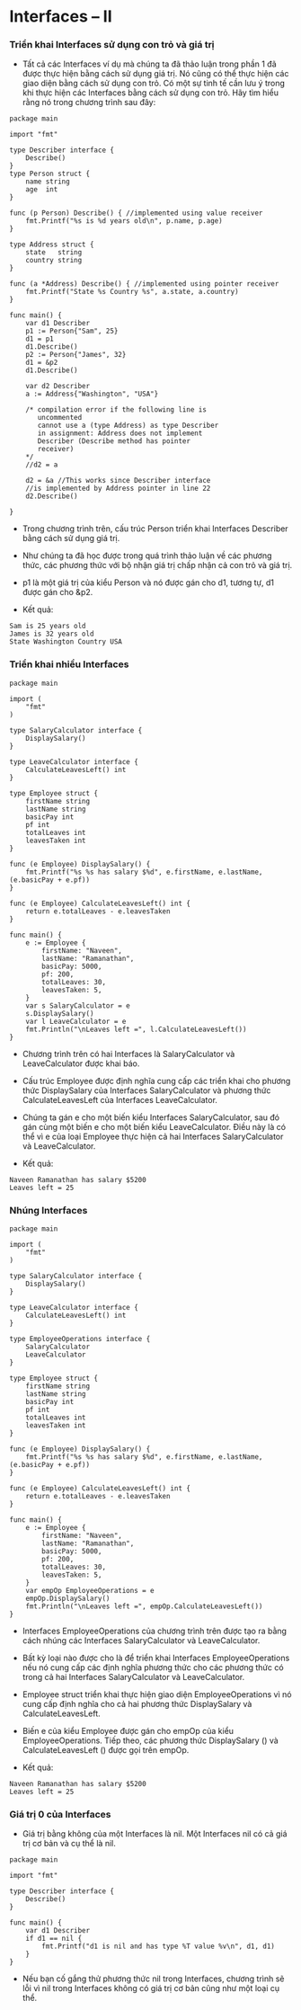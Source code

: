 # Interfaces – II

### Triển khai Interfaces sử dụng con trỏ và giá trị

- Tất cả các Interfaces ví dụ mà chúng ta đã thảo luận trong phần 1 đã được thực hiện bằng cách sử dụng giá trị. Nó cũng có thể thực hiện các giao diện bằng cách sử dụng con trỏ. Có một sự tinh tế cần lưu ý trong khi thực hiện các Interfaces bằng cách sử dụng con trỏ. Hãy tìm hiểu rằng nó trong chương trình sau đây:

```
package main

import "fmt"

type Describer interface {  
    Describe()
}
type Person struct {  
    name string
    age  int
}

func (p Person) Describe() { //implemented using value receiver  
    fmt.Printf("%s is %d years old\n", p.name, p.age)
}

type Address struct {  
    state   string
    country string
}

func (a *Address) Describe() { //implemented using pointer receiver  
    fmt.Printf("State %s Country %s", a.state, a.country)
}

func main() {  
    var d1 Describer
    p1 := Person{"Sam", 25}
    d1 = p1
    d1.Describe()
    p2 := Person{"James", 32}
    d1 = &p2
    d1.Describe()

    var d2 Describer
    a := Address{"Washington", "USA"}

    /* compilation error if the following line is
       uncommented
       cannot use a (type Address) as type Describer
       in assignment: Address does not implement
       Describer (Describe method has pointer
       receiver)
    */
    //d2 = a

    d2 = &a //This works since Describer interface
    //is implemented by Address pointer in line 22
    d2.Describe()

}
```
- Trong chương trình trên, cấu trúc Person triển khai Interfaces Describer bằng cách sử dụng giá trị.

- Như chúng ta đã học được trong quá trình thảo luận về các phương thức, các phương thức với bộ nhận giá trị chấp nhận cả con trỏ và giá trị.

- p1 là một giá trị của kiểu Person và nó được gán cho d1, tương tự, d1 được gán cho &p2.

- Kết quả:
```
Sam is 25 years old  
James is 32 years old  
State Washington Country USA  
```

### Triển khai nhiều Interfaces

```
package main

import (  
    "fmt"
)

type SalaryCalculator interface {  
    DisplaySalary()
}

type LeaveCalculator interface {  
    CalculateLeavesLeft() int
}

type Employee struct {  
    firstName string
    lastName string
    basicPay int
    pf int
    totalLeaves int
    leavesTaken int
}

func (e Employee) DisplaySalary() {  
    fmt.Printf("%s %s has salary $%d", e.firstName, e.lastName, (e.basicPay + e.pf))
}

func (e Employee) CalculateLeavesLeft() int {  
    return e.totalLeaves - e.leavesTaken
}

func main() {  
    e := Employee {
        firstName: "Naveen",
        lastName: "Ramanathan",
        basicPay: 5000,
        pf: 200,
        totalLeaves: 30,
        leavesTaken: 5,
    }
    var s SalaryCalculator = e
    s.DisplaySalary()
    var l LeaveCalculator = e
    fmt.Println("\nLeaves left =", l.CalculateLeavesLeft())
}
```
- Chương trình trên có hai Interfaces là SalaryCalculator và LeaveCalculator được khai báo.

- Cấu trúc Employee được định nghĩa cung cấp các triển khai cho phương thức DisplaySalary của Interfaces SalaryCalculator và phương thức CalculateLeavesLeft của Interfaces LeaveCalculator.

- Chúng ta gán e cho một biến kiểu Interfaces SalaryCalculator, sau đó gán cùng một biến e cho một biến kiểu LeaveCalculator. Điều này là có thể vì e của loại Employee thực hiện cả hai Interfaces SalaryCalculator và LeaveCalculator.

- Kết quả:
```
Naveen Ramanathan has salary $5200
Leaves left = 25
```

### Nhúng  Interfaces

```
package main

import (  
    "fmt"
)

type SalaryCalculator interface {  
    DisplaySalary()
}

type LeaveCalculator interface {  
    CalculateLeavesLeft() int
}

type EmployeeOperations interface {  
    SalaryCalculator
    LeaveCalculator
}

type Employee struct {  
    firstName string
    lastName string
    basicPay int
    pf int
    totalLeaves int
    leavesTaken int
}

func (e Employee) DisplaySalary() {  
    fmt.Printf("%s %s has salary $%d", e.firstName, e.lastName, (e.basicPay + e.pf))
}

func (e Employee) CalculateLeavesLeft() int {  
    return e.totalLeaves - e.leavesTaken
}

func main() {  
    e := Employee {
        firstName: "Naveen",
        lastName: "Ramanathan",
        basicPay: 5000,
        pf: 200,
        totalLeaves: 30,
        leavesTaken: 5,
    }
    var empOp EmployeeOperations = e
    empOp.DisplaySalary()
    fmt.Println("\nLeaves left =", empOp.CalculateLeavesLeft())
}
```

- Interfaces EmployeeOperations của chương trình trên được tạo ra bằng cách nhúng các Interfaces SalaryCalculator và LeaveCalculator.

- Bất kỳ loại nào được cho là để triển khai Interfaces EmployeeOperations nếu nó cung cấp các định nghĩa phương thức cho các phương thức có trong cả hai Interfaces SalaryCalculator và LeaveCalculator.

- Employee struct triển khai thực hiện giao diện EmployeeOperations vì nó cung cấp định nghĩa cho cả hai phương thức DisplaySalary và CalculateLeavesLeft.

- Biến e của kiểu Employee được gán cho empOp của kiểu EmployeeOperations. Tiếp theo, các phương thức DisplaySalary () và CalculateLeavesLeft () được gọi trên empOp.

- Kết quả:
```
Naveen Ramanathan has salary $5200  
Leaves left = 25 
```

### Giá trị 0 của Interfaces

- Giá trị bằng không của một Interfaces là  nil. Một Interfaces nil có cả giá trị cơ bản và cụ thể là nil.

```
package main

import "fmt"

type Describer interface {  
    Describe()
}

func main() {  
    var d1 Describer
    if d1 == nil {
        fmt.Printf("d1 is nil and has type %T value %v\n", d1, d1)
    }
}
```

- Nếu bạn cố gắng thử phương thức nil trong Interfaces, chương trình sẽ lỗi vì nil trong Interfaces không có giá trị cơ bản cũng như một loại cụ thể.